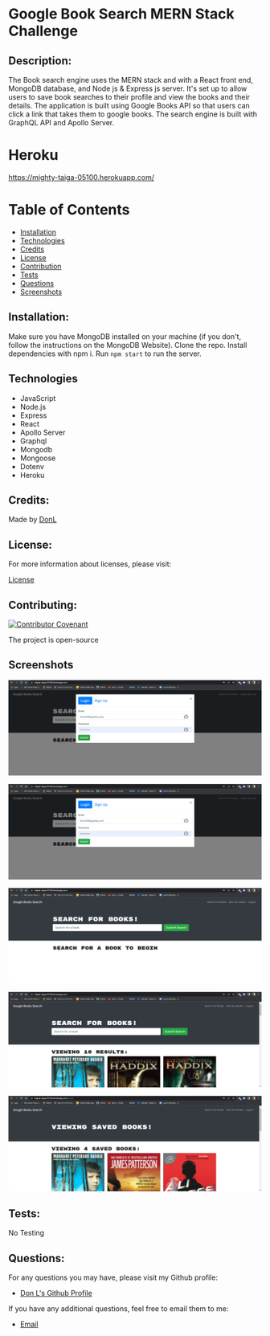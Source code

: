 # Google Book Search MERN Stack Challenge

## Description:

The Book search engine uses the MERN stack and with a React front end, MongoDB database, and Node js & Express js server. It's set up to allow users to save book searches to their profile and view the books and their details. The application is built using Google Books API so that users can click a link that takes them to google books. The search engine is built with GraphQL API and Apollo Server.

# Heroku

https://mighty-taiga-05100.herokuapp.com/

# Table of Contents

  - [Installation](#installation)
  - [Technologies](#technologies)
  - [Credits](#credits)
  - [License](#license)
  - [Contribution](#contributing)
  - [Tests](#tests)
  - [Questions](#questions)
  - [Screenshots](#screenshots)

  ## Installation:

   Make sure you have MongoDB installed on your machine (if you don't, follow the instructions on the MongoDB Website). Clone the repo. Install dependencies with npm i. Run ```npm start``` to run the server. 


## Technologies
 
* JavaScript
* Node.js
* Express
* React
* Apollo Server
* Graphql
* Mongodb
* Mongoose
* Dotenv
* Heroku

## Credits:

  Made by [DonL](https://github.com/DonL44)


  ## License:

  For more information about licenses, please visit:

  [License](https://opensource.org/licenses/MIT)

  ## Contributing:

  [![Contributor Covenant](https://img.shields.io/badge/Contributor%20Covenant-v2.0%20adopted-ff69b4.svg)](CODE_OF_CONDUCT.md)
  
  The project is open-source

  ## Screenshots
  ![Sign Up](client/public/images/log_in.png)

  ![Log In](client/public/images/log_in.png)

  ![Logged In](client/public/images/logged_in.png)

  ![Search Book](client/public/images/search_book.png)

  ![Saved Books](client/public/images/saved_books.png)

  ## Tests:

  No Testing

  
  ## Questions:

  For any questions you may have, please visit my Github profile:
  - [Don L's Github Profile](https://github.com/DonL44)

  If you have any additional questions, feel free to email them to me:
  - [Email](Donovan1478@yahoo.com)